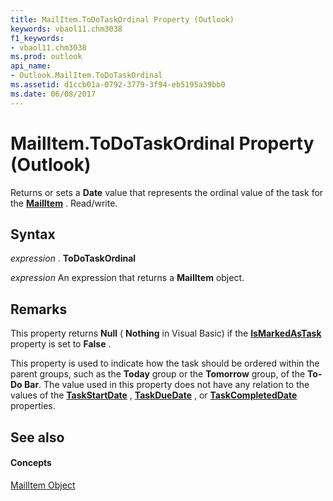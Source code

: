 ```yaml
---
title: MailItem.ToDoTaskOrdinal Property (Outlook)
keywords: vbaol11.chm3038
f1_keywords:
- vbaol11.chm3038
ms.prod: outlook
api_name:
- Outlook.MailItem.ToDoTaskOrdinal
ms.assetid: d1ccb01a-0792-3779-3f94-eb5195a39bb0
ms.date: 06/08/2017
---
```



# MailItem.ToDoTaskOrdinal Property (Outlook)

Returns or sets a **Date** value that represents the ordinal value of the task for the **[MailItem](mailitem-object-outlook.md)** . Read/write.


## Syntax

 _expression_ . **ToDoTaskOrdinal**

 _expression_ An expression that returns a **MailItem** object.


## Remarks

This property returns **Null** ( **Nothing** in Visual Basic) if the **[IsMarkedAsTask](mailitem-ismarkedastask-property-outlook.md)** property is set to **False** .

This property is used to indicate how the task should be ordered within the parent groups, such as the **Today** group or the **Tomorrow** group, of the **To-Do Bar**. The value used in this property does not have any relation to the values of the **[TaskStartDate](mailitem-taskstartdate-property-outlook.md)** , **[TaskDueDate](mailitem-taskduedate-property-outlook.md)** , or **[TaskCompletedDate](mailitem-taskcompleteddate-property-outlook.md)** properties.


## See also


#### Concepts


[MailItem Object](mailitem-object-outlook.md)

